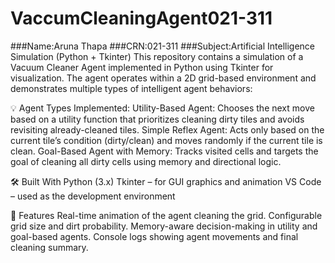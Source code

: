 # VaccumCleaningAgent021-311
###Name:Aruna Thapa 
###CRN:021-311
###Subject:Artificial Intelligence
Simulation (Python + Tkinter)
This repository contains a simulation of a Vacuum Cleaner Agent implemented in Python using Tkinter for visualization. The agent operates within a 2D grid-based environment and demonstrates multiple types of intelligent agent behaviors:

💡 Agent Types Implemented:
Utility-Based Agent: Chooses the next move based on a utility function that prioritizes cleaning dirty tiles and avoids revisiting already-cleaned tiles.
Simple Reflex Agent: Acts only based on the current tile’s condition (dirty/clean) and moves randomly if the current tile is clean.
Goal-Based Agent with Memory: Tracks visited cells and targets the goal of cleaning all dirty cells using memory and directional logic.

🛠 Built With
Python (3.x)
Tkinter – for GUI graphics and animation
VS Code – used as the development environment

🧠 Features
Real-time animation of the agent cleaning the grid.
Configurable grid size and dirt probability.
Memory-aware decision-making in utility and goal-based agents.
Console logs showing agent movements and final cleaning summary.
